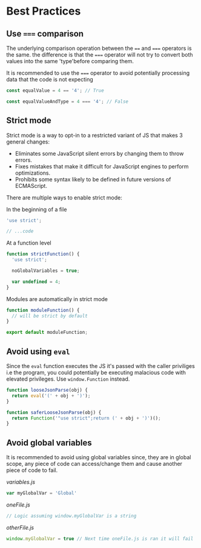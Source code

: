 # Best Practices

## Use `===` comparison

The underlying comparison operation between the `==` and `===` operators is the same. the difference is that the `===` operator will not try to convert both values into the same 'type'before comparing them.

It is recommended to use the `===` operator to avoid potentially processing data that the code is not expecting


``` js
const equalValue = 4 == '4'; // True

const equalValueAndType = 4 === '4'; // False
```

## Strict mode

Strict mode is a way to opt-in to a restricted variant of JS that makes 3 general changes:
- Eliminates some JavaScript silent errors by changing them to throw errors.
- Fixes mistakes that make it difficult for JavaScript engines to perform optimizations.
- Prohibits some syntax likely to be defined in future versions of ECMAScript.

There are multiple ways to enable strict mode:

In the beginning of a file

```js
'use strict';

// ...code
```

At a function level
```js
function strictFunction() {
  'use strict';

  noGlobalVariables = true;

  var undefined = 4;
}
```

Modules are automatically in strict mode
``` js
function moduleFunction() {
  // will be strict by default
}

export default moduleFunction;
```

## Avoid using `eval`
Since the `eval` function executes the JS it's passed with the caller priviliges i.e the program, you could potentially be executing malacious code with elevated privileges. Use `window.Function` instead.

``` js
function looseJsonParse(obj) {
  return eval('(' + obj + ')');
}

function saferLooseJsonParse(obj) {
  return Function('"use strict";return (' + obj + ')')();
}
``` 

## Avoid global variables
It is recommended to avoid using global variables since, they are in global scope, any piece of code can access/change them and cause another piece of code to fail.

_variables.js_

``` js
var myGlobalVar = 'Global'
```

_oneFile.js_

``` js
// Logic assuming window.myGlobalVar is a string
```


_otherFile.js_
``` js
window.myGlobalVar = true // Next time oneFile.js is ran it will fail
```
